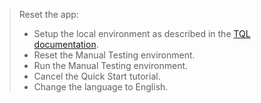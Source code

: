 > Reset the app:
>
> - Setup the local environment as described in the [TQL documentation](https://tqlapp.github.io/TQL/Documentation/Introduction.html).
> - Reset the Manual Testing environment.
> - Run the Manual Testing environment.
> - Cancel the Quick Start tutorial.
> - Change the language to English.
